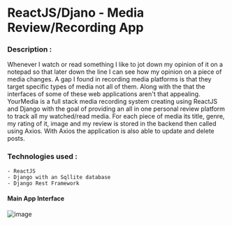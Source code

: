 # ReactJS/Djano - Media Review/Recording App

### Description :
Whenever I watch or read something I like to jot down my opinion of it on a notepad so that later down the line I can see how my opinion on a piece of media changes.
A gap I found in recording media platforms is that they target specific types of media not all of them. Along with the that the interfaces of some of these web applications aren't that appealing. YourMedia is a full stack media recording system creating using ReactJS and Django with the goal of providing an all in one personal review platform to track all my watched/read media. For each piece of media its title, genre, my rating of it, image and my review is stored in the backend then called using Axios. With Axios the application is also able to update and delete posts.

### Technologies used :
    - ReactJS 
    - Django with an Sqllite database
    - Django Rest Framework

#### Main App Interface
![image](https://github.com/user-attachments/assets/bb890c2c-e4ec-4378-82c2-d41a4d53dc33)
